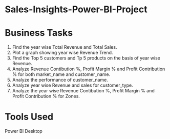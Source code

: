 # Sales-Insights-Power-BI-Project

# Business Tasks

1) Find the year wise Total Revenue and Total Sales.
2) Plot a graph showing year wise Revenue Trend.
3) Find the Top 5 customers and Tp 5 products on the basis of year wise Revenue.
4) Analyze Revenue Contibution %, Profit Margin % and Profit Contribution % for both market_name and customer_name.
5) Analyze the performance of customer_name.
6) Analyze year wise Revenue and sales for customer_type.
7) Analyze the year wise Revenue Contibution %, Profit Margin % and Profit Contribution % for Zones.


# Tools Used 

 Power BI Desktop
